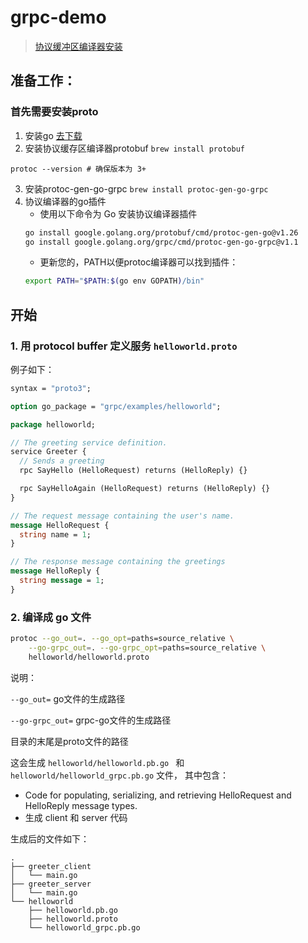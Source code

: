 # grpc-demo

> [协议缓冲区编译器安装](https://www.grpc.io/docs/protoc-installation/)


## 准备工作：

### 首先需要安装proto

1. 安装go [去下载](https://golang.google.cn/)
2. 安装协议缓存区编译器protobuf `brew install protobuf`
```
protoc --version # 确保版本为 3+
```
3. 安装protoc-gen-go-grpc `brew install protoc-gen-go-grpc`
4. 协议编译器的go插件
    - 使用以下命令为 Go 安装协议编译器插件
    ```bash
    go install google.golang.org/protobuf/cmd/protoc-gen-go@v1.26
    go install google.golang.org/grpc/cmd/protoc-gen-go-grpc@v1.1
    ```
    - 更新您的，PATH以便protoc编译器可以找到插件：
    ```bash
    export PATH="$PATH:$(go env GOPATH)/bin"
    ```

## 开始

### 1. 用 protocol buffer 定义服务 `helloworld.proto`

例子如下：
```protobuf
syntax = "proto3";

option go_package = "grpc/examples/helloworld";

package helloworld;

// The greeting service definition.
service Greeter {
  // Sends a greeting
  rpc SayHello (HelloRequest) returns (HelloReply) {}

  rpc SayHelloAgain (HelloRequest) returns (HelloReply) {}
}

// The request message containing the user's name.
message HelloRequest {
  string name = 1;
}

// The response message containing the greetings
message HelloReply {
  string message = 1;
}

```

### 2. 编译成 go 文件
```bash
protoc --go_out=. --go_opt=paths=source_relative \
    --go-grpc_out=. --go-grpc_opt=paths=source_relative \
    helloworld/helloworld.proto
```

说明：

`--go_out=` go文件的生成路径

`--go-grpc_out=` grpc-go文件的生成路径

目录的末尾是proto文件的路径

这会生成 `helloworld/helloworld.pb.go ` 和 `helloworld/helloworld_grpc.pb.go` 文件， 其中包含：
- Code for populating, serializing, and retrieving HelloRequest and HelloReply message types.
- 生成 client 和 server 代码


生成后的文件如下：
```
.
├── greeter_client
│   └── main.go
├── greeter_server
│   └── main.go
└── helloworld
    ├── helloworld.pb.go
    ├── helloworld.proto
    └── helloworld_grpc.pb.go
```
